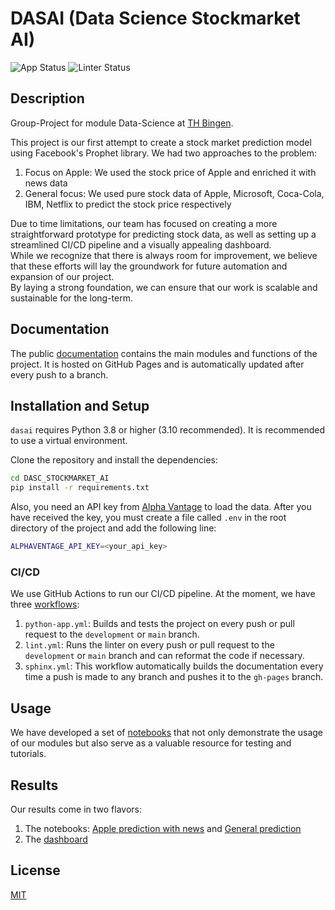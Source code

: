 # DASAI (Data Science Stockmarket AI)
![App Status](https://github.com/migge898/DASC_STOCKMARKET_AI/actions/workflows/python-app.yml/badge.svg?branch=development)
![Linter Status](https://github.com/migge898/DASC_STOCKMARKET_AI/actions/workflows/lint.yml/badge.svg?branch=development)

## Description
Group-Project for module Data-Science at [TH Bingen](https://www.th-bingen.de/).

This project is our first attempt to create a stock market prediction model using Facebook's Prophet library.
We had two approaches to the problem:
1. Focus on Apple: We used the stock price of Apple and enriched it with news data
2. General focus: We used pure stock data of Apple, Microsoft, Coca-Cola, IBM, Netflix to predict the stock price respectively

Due to time limitations, our team has focused on creating a more straightforward prototype for predicting stock data,
as well as setting up a streamlined CI/CD pipeline and a visually appealing dashboard.  
While we recognize that there is always room for improvement, we believe that these efforts will lay the groundwork for future automation
and expansion of our project.  
By laying a strong foundation, we can ensure that our work is scalable and sustainable for the long-term.

## Documentation
The public [documentation](https://migge898.github.io/DASC_STOCKMARKET_AI/) contains the main modules and functions of the project.
It is hosted on GitHub Pages and is automatically updated after every push to a branch.

## Installation and Setup
`dasai` requires Python 3.8 or higher (3.10 recommended). It is recommended to use a virtual environment. 

Clone the repository and install the dependencies:
```bash
cd DASC_STOCKMARKET_AI
pip install -r requirements.txt
```

Also, you need an API key from [Alpha Vantage](https://www.alphavantage.co/support/#api-key) to load the data. After you have received the key, you must create a file called `.env` in the root directory of the project and add the following line:
``` bash
ALPHAVENTAGE_API_KEY=<your_api_key>
```

### CI/CD
We use GitHub Actions to run our CI/CD pipeline. At the moment, we have three [workflows](https://github.com/migge898/DASC_STOCKMARKET_AI/tree/development/.github/workflows):
1. `python-app.yml`: Builds and tests the project on every push or pull request to the `development` or `main` branch.
2. `lint.yml`: Runs the linter on every push or pull request to the `development` or `main` branch and can reformat the code if necessary.
3. `sphinx.yml`: This workflow automatically builds the documentation every time a push is made to any branch and pushes it to the `gh-pages` branch.

## Usage
We have developed a set of [notebooks](https://github.com/migge898/DASC_STOCKMARKET_AI/tree/development/notebooks_public) that not only demonstrate the usage of our modules but also serve as a valuable resource for testing and tutorials.

## Results
Our results come in two flavors:
1. The notebooks: [Apple prediction with news](https://github.com/migge898/DASC_STOCKMARKET_AI/blob/development/notebooks_public/Apple_News.ipynb) and [General prediction](https://github.com/migge898/DASC_STOCKMARKET_AI/blob/development/notebooks_public/Predictions.ipynb)
2. The [dashboard](https://github.com/migge898/DASC_STOCKMARKET_AI/blob/development/dasai/dashboard/dashboard.py)

## License
[MIT](https://choosealicense.com/licenses/mit/)